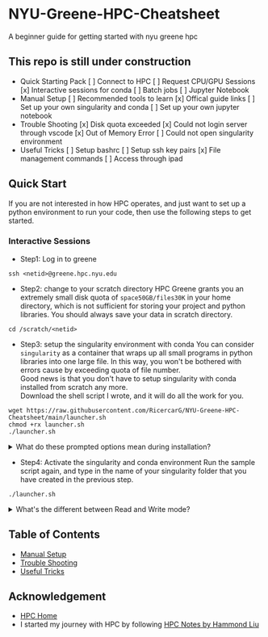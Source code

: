 # NYU-Greene-HPC-Cheatsheet
A beginner guide for getting started with nyu greene hpc

## This repo is still under construction
* Quick Starting Pack
	[ ] Connect to HPC
	[ ] Request CPU/GPU Sessions
	[x] Interactive sessions for conda
	[ ] Batch jobs
	[ ] Jupyter Notebook
* Manual Setup
	[ ] Recommended tools to learn
	[x] Offical guide links
	[ ] Set up your own singularity and conda
	[ ] Set up your own jupyter notebook
* Trouble Shooting
	[x] Disk quota exceeded
	[x] Could not login server through vscode
	[x] Out of Memory Error
	[ ] Could not open singularity environment
* Useful Tricks
	[ ] Setup bashrc
	[ ] Setup ssh key pairs
	[x] File management commands
	[ ] Access through ipad

## Quick Start
If you are not interested in how HPC operates, and just want to set up a python environment to run your code, then use the following steps to get started.
### Interactive Sessions
* Step1: Log in to greene
```
ssh <netid>@greene.hpc.nyu.edu
```
* Step2: change to your scratch directory
HPC Greene grants you an extremely small disk quota of `space50GB/files30K` in your home directory, which is not sufficient for storing your project and python libraries. You should always save your data in scratch directory.

```
cd /scratch/<netid>
```
* Step3: setup the singularity environment with conda
You can consider `singularity` as a container that wraps up all small programs in python libraries into one large file. In this way, you won't be bothered with errors cause by exceeding quota of file number. <br>
Good news is that you don't have to setup singularity with conda installed from scratch any more. <br>
Download the shell script I wrote, and it will do all the work for you.
```
wget https://raw.githubusercontent.com/RicercarG/NYU-Greene-HPC-Cheatsheet/main/launcher.sh
chmod +rx launcher.sh
./launcher.sh
```
<details>
	<summary>What do these prompted options mean during installation?</summary>
	* `Name Your Singularity Folder`: Since you can have multiple singularity environments, you should give a unique name to your singularity folder. You will use this name to activate your singularity environment. It's a good practice to set up a new singularity environment for each project.
	* `cuda version`: This should be based on your project. If not specified, cuda 11.8 works for most cases.
	* `Size of overlay`: This decides how large and how many python libraries you can install. For LLM or Diffusers projects, I empirically recommand `overlay-50G-10M`.
</details>

* Step4: Activate the singularity and conda environment
Run the sample script again, and type in the name of your singularity folder that you have created in the previous step.
```
./launcher.sh
```
<details>
	<summary>What's the different between Read and Write mode?</summary>
	* `Read and Write`: You can add files into the singularity. This is useful when you are setting up your conda environment. However, one singularity overlay can only be written by one process at a time.
	* `Read only`: You can only read the files in the singularity environment. This is useful when you want to use a pre-built singularity environment.
</details>



## Table of Contents
* [Manual Setup](MaunalSetup.md)
* [Trouble Shooting](TroubleShooting.md)
* [Useful Tricks](UsefulTricks.md)

## Acknowledgement
* [HPC Home](https://sites.google.com/nyu.edu/nyu-hpc/home?authuser=0)
* I started my journey with HPC by following [HPC Notes by Hammond Liu](https://abstracted-crime-34a.notion.site/63aae4cc39904d11a5c744f480a42017?v=261a410e1fe24d0294ed744c21a41015&p=7ed5e95ce1dc400898f6462f6de47d2c&pm=s)